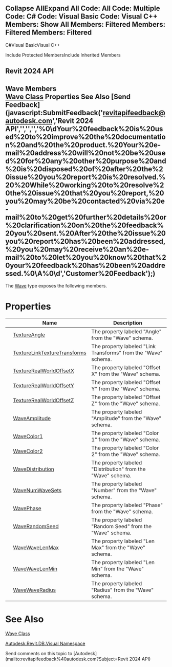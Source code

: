 ﻿

Collapse AllExpand All Code: All Code: Multiple Code: C# Code: Visual Basic Code: Visual C++  Members: Show All Members: Filtered Members: Filtered Members: Filtered   
---  
  
C#Visual BasicVisual C++

Include Protected MembersInclude Inherited Members

Revit 2024 API  
---  
Wave Members  
[Wave Class](9c0cc26f-f6ae-708e-5612-d3d181058174.md) Properties See Also [Send Feedback](javascript:SubmitFeedback\('revitapifeedback@autodesk.com','Revit 2024 API','','','','%0\\dYour%20feedback%20is%20used%20to%20improve%20the%20documentation%20and%20the%20product.%20Your%20e-mail%20address%20will%20not%20be%20used%20for%20any%20other%20purpose%20and%20is%20disposed%20of%20after%20the%20issue%20you%20report%20is%20resolved.%20%20While%20working%20to%20resolve%20the%20issue%20that%20you%20report,%20you%20may%20be%20contacted%20via%20e-mail%20to%20get%20further%20details%20or%20clarification%20on%20the%20feedback%20you%20sent.%20After%20the%20issue%20you%20report%20has%20been%20addressed,%20you%20may%20receive%20an%20e-mail%20to%20let%20you%20know%20that%20your%20feedback%20has%20been%20addressed.%0\\A%0\\d','Customer%20Feedback'\);)  
---  
  
The [Wave](9c0cc26f-f6ae-708e-5612-d3d181058174.md) type exposes the following members.

# Properties

|  | Name | Description |
| --- | --- | --- |
|  | [TextureAngle](fc25c8d6-1123-27e1-528d-01820566fb60.md) | The property labeled "Angle" from the "Wave" schema. |
|  | [TextureLinkTextureTransforms](ff3b0b97-9b83-e9c2-b5d2-de89b037f329.md) | The property labeled "Link Transforms" from the "Wave" schema. |
|  | [TextureRealWorldOffsetX](1b94d1ce-863e-9b5e-bb10-a82ddca75b47.md) | The property labeled "Offset X" from the "Wave" schema. |
|  | [TextureRealWorldOffsetY](f77e1bae-a639-e701-d114-fd34bc00bbdc.md) | The property labeled "Offset Y" from the "Wave" schema. |
|  | [TextureRealWorldOffsetZ](ae907aa3-3aa4-f758-d75d-ce49e88fc131.md) | The property labeled "Offset Z" from the "Wave" schema. |
|  | [WaveAmplitude](bafda654-60bf-11d8-d38c-4825dd61bedd.md) | The property labeled "Amplitude" from the "Wave" schema. |
|  | [WaveColor1](1765500b-9e5d-5a13-097f-23127c82359f.md) | The property labeled "Color 1" from the "Wave" schema. |
|  | [WaveColor2](306618d7-942f-3b2c-4b1d-a61dd5a2acbe.md) | The property labeled "Color 2" from the "Wave" schema. |
|  | [WaveDistribution](c456cdc0-3fcc-1c68-0395-c1622e896d1b.md) | The property labeled "Distribution" from the "Wave" schema. |
|  | [WaveNumWaveSets](2f20cba2-c6d4-6116-73dc-e607cfc49ff3.md) | The property labeled "Number" from the "Wave" schema. |
|  | [WavePhase](207eb9fd-ba9c-3894-740b-a2e2642ea5c5.md) | The property labeled "Phase" from the "Wave" schema. |
|  | [WaveRandomSeed](c1e86fae-72f8-31b7-74b8-c2b1b9b30c05.md) | The property labeled "Random Seed" from the "Wave" schema. |
|  | [WaveWaveLenMax](9b785b5c-cb11-518e-ed5f-6c60add89acd.md) | The property labeled "Len Max" from the "Wave" schema. |
|  | [WaveWaveLenMin](77a4660e-a59f-1a10-5ab0-38edafa84251.md) | The property labeled "Len Min" from the "Wave" schema. |
|  | [WaveWaveRadius](216a0a9b-4d2b-1323-9b4b-24db29f6fad4.md) | The property labeled "Radius" from the "Wave" schema. |
  
# See Also

[Wave Class](9c0cc26f-f6ae-708e-5612-d3d181058174.md)

[Autodesk.Revit.DB.Visual Namespace](f5a10581-6ac2-be19-0e32-f87d05bc8b83.md)

Send comments on this topic to [Autodesk](mailto:revitapifeedback%40autodesk.com?Subject=Revit 2024 API)